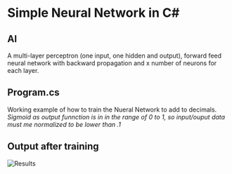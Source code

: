# Simple Neural Network in C#
## AI
A multi-layer perceptron (one input, one hidden and output), forward feed neural network with backward propagation and x number of neurons for each layer.
## Program.cs
Working example of how to train the Nueral Network to add to decimals. 
_Sigmoid as output funnction is in in the range of 0 to 1, so input/ouput data must me normalized to be lower than .1_

## Output after training
![Results](https://raw.githubusercontent.com/georgekosmidis/SimpleNeuralNetwork/master/README/Capture.PNG)

